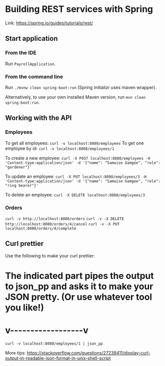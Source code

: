 # Building REST services with Spring
Link: https://spring.io/guides/tutorials/rest/

## Start application

### From the IDE
Run `PayrollApplication`.

### From the command line
Run `./mvnw clean spring-boot:run` (Spring Initializr uses maven wrapper).

Alternatively, to use your own installed Maven version, run `mvn clean spring-boot:run`.

## Working with the API

### Employees
To get all employees: `curl -v localhost:8080/employees`
To get one employee by id: `curl -v localhost:8080/employees/1`

To create a new employee: `curl -X POST localhost:8080/employees -H 'Content-type:application/json' -d '{"name": "Samwise Gamgee", "role": "gardener"}'`

To update an employee: `curl -X PUT localhost:8080/employees/3 -H 'Content-type:application/json' -d '{"name": "Samwise Gamgee", "role": "ring bearer"}'`

To delete an employee: `curl -X DELETE localhost:8080/employees/3`

### Orders
`curl -v http://localhost:8080/orders`
`curl -v -X DELETE http://localhost:8080/orders/4/cancel`
`curl -v -X PUT localhost:8080/orders/4/complete`


## Curl prettier
Use the following to make your curl prettier:
# The indicated part pipes the output to json_pp and asks it to make your JSON pretty. (Or use whatever tool you like!)
#                                  v------------------v
`curl -v localhost:8080/employees/1 | json_pp`

More tips: https://stackoverflow.com/questions/27238411/display-curl-output-in-readable-json-format-in-unix-shell-script